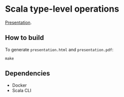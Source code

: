 # Scala type-level operations

[Presentation](https://mbovel.github.io/scala-compiletime-presentation/presentation.html).

## How to build

To generate `presentation.html` and `presentation.pdf`:

```
make
```

## Dependencies

- Docker
- Scala CLI
